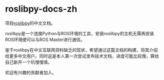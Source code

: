 # roslibpy-docs-zh

项目[roslibpy](https://github.com/gramaziokohler/roslibpy)的中文文档。

roslibpy是一个连接Python与ROS环境的工具，安装roslibpy的主机无需再安装ROS环境便可以与ROS Master进行通信。

鉴于roslibpy在中文互联网资料缺乏的现状，希望通过这篇文档的构建，将其介绍给更多中文用户。同时这是本人第一次尝试发布技术文档，进度可能比较慢，算给自己新开一个坑慢慢填。

欢迎有兴趣的贡献者加入。